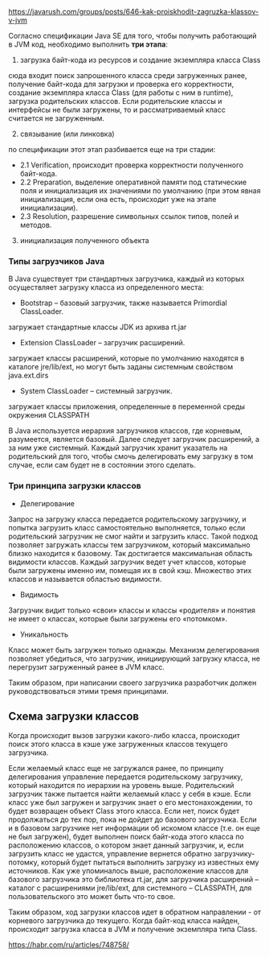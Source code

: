 https://javarush.com/groups/posts/646-kak-proiskhodit-zagruzka-klassov-v-jvm 

Согласно спецификации Java SE для того, чтобы получить работающий в JVM код, необходимо выполнить **три этапа**:

1. загрузка байт-кода из ресурсов и создание экземпляра класса Class

сюда входит поиск запрошенного класса среди загруженных ранее, получение байт-кода для загрузки и проверка его корректности, создание экземпляра класса Class (для работы с ним в runtime), загрузка родительских классов. Если родительские классы и интерфейсы не были загружены, то и рассматриваемый класс считается не загруженным.

2. связывание (или линковка)

по спецификации этот этап разбивается еще на три стадии:

  - 2.1 Verification, происходит проверка корректности полученного байт-кода.
  - 2.2 Preparation, выделение оперативной памяти под статические поля и инициализация их значениями по умолчанию (при этом явная инициализация, если она есть, происходит уже на этапе инициализации).
  - 2.3 Resolution, разрешение символьных ссылок типов, полей и методов.

3. инициализация полученного объекта

### Типы загрузчиков Java
В Java существует три стандартных загрузчика, каждый из которых осуществляет загрузку класса из определенного места:
- Bootstrap – базовый загрузчик, также называется Primordial ClassLoader.

загружает стандартные классы JDK из архива rt.jar

- Extension ClassLoader – загрузчик расширений.

загружает классы расширений, которые по умолчанию находятся в каталоге jre/lib/ext, но могут быть заданы системным свойством java.ext.dirs

- System ClassLoader – системный загрузчик.

загружает классы приложения, определенные в переменной среды окружения CLASSPATH

В Java используется иерархия загрузчиков классов, где корневым, разумеется, является базовый. Далее следует загрузчик расширений, а за ним уже системный. 
Каждый загрузчик хранит указатель на родительский для того, чтобы смочь делегировать ему загрузку в том случае, если сам будет не в состоянии этого сделать.

### Три принципа загрузки классов
- Делегирование

Запрос на загрузку класса передается родительскому загрузчику, и попытка загрузить класс самостоятельно выполняется, только если родительский загрузчик 
не смог найти и загрузить класс. Такой подход позволяет загружать классы тем загрузчиком, который максимально близко находится к базовому. 
Так достигается максимальная область видимости классов. Каждый загрузчик ведет учет классов, которые были загружены именно им, помещая их в свой кэш. 
Множество этих классов и называется областью видимости.

- Видимость

Загрузчик видит только «свои» классы и классы «родителя» и понятия не имеет о классах, которые были загружены его «потомком».

- Уникальность

Класс может быть загружен только однажды. Механизм делегирования позволяет убедиться, что загрузчик, инициирующий загрузку класса, не перегрузит 
загруженный ранее в JVM класс.

Таким образом, при написании своего загрузчика разработчик должен руководствоваться этими тремя принципами.

## Схема загрузки классов
Когда происходит вызов загрузки какого-либо класса, происходит поиск этого класса в кэше уже загруженных классов текущего загрузчика.

Если желаемый класс еще не загружался ранее, по принципу делегирования управление передается родительскому загрузчику, который находится 
по иерархии на уровень выше. Родительский загрузчик также пытается найти желаемый класс у себя в кэше. Если класс уже был загружен 
и загрузчик знает о его местонахождении, то будет возвращен объект Class этого класса. Если нет, поиск будет продолжаться до тех пор, 
пока не дойдет до базового загрузчика. Если и в базовом загрузчике нет информации об искомом классе (т.е. он еще не был загружен), 
будет выполнен поиск байт-кода этого класса по расположению классов, о котором знает данный загрузчик, и, если загрузить класс не удастся, 
управление вернется обратно загрузчику-потомку, который будет пытаться выполнить загрузку из известных ему источников. Как уже упоминалось выше, 
расположение классов для базового загрузчика это библиотека rt.jar, для загрузчика расширений – каталог с расширениями jre/lib/ext, 
для системного – CLASSPATH, для пользовательского это может быть что-то свое.

Таким образом, ход загрузки классов идет в обратном направлении - от корневого загрузчика до текущего. Когда байт-код класса найден, 
происходит загрузка класса в JVM и получение экземпляра типа Class.

https://habr.com/ru/articles/748758/
